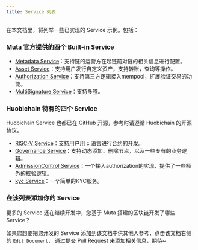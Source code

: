 ```yaml
---
title: Service 列表
---
```


在本文档里，将列举一些已实现的 Service 示例。包括：

### Muta 官方提供的四个 Built-in Service

* [Metadata Service](https://github.com/nervosnetwork/muta/tree/master/built-in-services/metadata)：支持链的运营方在起链前对链的相关信息进行配置。
* [Asset Service](https://github.com/nervosnetwork/muta/tree/master/built-in-services/asset)：支持用户发行自定义资产，支持转账，查询等操作。
* [Authorization Service](https://github.com/nervosnetwork/muta/tree/master/built-in-services/authorization)：支持第三方逻辑接入mempool，扩展验证交易的功能。
* [MultiSignature Service](https://github.com/nervosnetwork/muta/tree/master/built-in-services/multi-signature)：支持多签。

### Huobichain 特有的四个 Service

Huobichain Service 也都已在 GitHub 开源，参考时请遵循 Huobichain 的开源协议。

* [RISC-V Service](https://github.com/HuobiGroup/huobi-chain/tree/master/services/riscv)：支持用户用 c 语言进行合约的开发。
* [Governance Service](https://github.com/HuobiGroup/huobi-chain/tree/master/services/governance)：支持动态添加、删除节点，以及一些专有的业务逻辑。
* [AdmissionControl Service](https://github.com/HuobiGroup/huobi-chain/tree/master/services/admission_control)：一个接入authorization的实现，提供了一些额外的校验逻辑。
* [kyc Service](https://github.com/HuobiGroup/huobi-chain/tree/master/services/kyc)：一个简单的KYC服务。

### 在该列表添加你的 Service 

更多的 Service 还在继续开发中，您基于 Muta 搭建的区块链开发了哪些 Service？

如果您想要把您开发的 Service 添加到该文档中供其他人参考，点击该文档右侧的 `Edit Document`， 通过提交 Pull Request 来添加相关信息，期待~
